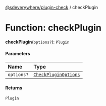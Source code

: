 [@sdeverywhere/plugin-check](../index.md) / checkPlugin

# Function: checkPlugin

**checkPlugin**(`options?`): `Plugin`

#### Parameters

| Name | Type |
| :------ | :------ |
| `options?` | [`CheckPluginOptions`](../interfaces/CheckPluginOptions.md) |

#### Returns

`Plugin`
